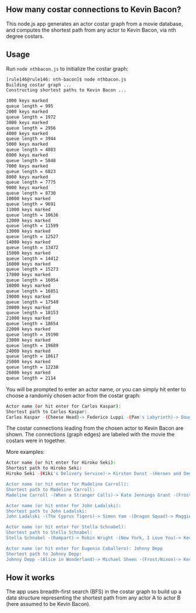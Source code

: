 ## How many costar connections to Kevin Bacon?

This node.js app generates an actor costar graph from
a movie database, and computes the shortest path from
any actor to Kevin Bacon, via nth degree costars.

## Usage

Run `node nthbacon.js` to initialize the costar graph:

```bash
[rule146@rule146: nth-bacon]$ node nthbacon.js
Building costar graph ...
Constructing shortest paths to Kevin Bacon ...

1000 keys marked
queue length = 995
2000 keys marked
queue length = 1972
3000 keys marked
queue length = 2956
4000 keys marked
queue length = 3944
5000 keys marked
queue length = 4883
6000 keys marked
queue length = 5848
7000 keys marked
queue length = 6823
8000 keys marked
queue length = 7775
9000 keys marked
queue length = 8730
10000 keys marked
queue length = 9691
11000 keys marked
queue length = 10636
12000 keys marked
queue length = 11599
13000 keys marked
queue length = 12527
14000 keys marked
queue length = 13472
15000 keys marked
queue length = 14412
16000 keys marked
queue length = 15273
17000 keys marked
queue length = 16054
18000 keys marked
queue length = 16851
19000 keys marked
queue length = 17549
20000 keys marked
queue length = 18153
21000 keys marked
queue length = 18654
22000 keys marked
queue length = 19190
23000 keys marked
queue length = 19689
24000 keys marked
queue length = 18617
25000 keys marked
queue length = 12238
26000 keys marked
queue length = 2114
```

You will be prompted to enter an actor name, or you can simply hit enter to choose a randomly chosen actor
from the costar graph:

```bash
Actor name (or hit enter for Carlos Kaspar):
Shortest path to Carlos Kaspar:
Carlos Kaspar -(Cheese Head)-> Federico Luppi -(Pan's Labyrinth)-> Doug Jones -(Quantum Quest: A Cassini Space Odyssey)-> Hayden Christensen -(New York, I Love You)-> Kevin Bacon
```

The costar connections leading from the chosen actor to Kevin Bacon are shown.
The connections (graph edges) are labeled with the movie the costars were in together.

More examples:

```bash
Actor name (or hit enter for Hiroko Seki):
Shortest path to Hiroko Seki:
Hiroko Seki -(Kiki's Delivery Service)-> Kirsten Dunst -(Heroes and Demons)-> Michael Sheen -(Frost/Nixon)-> Kevin Bacon

Actor name (or hit enter for Madeline Carroll):
Shortest path to Madeline Carroll:
Madeline Carroll -(When a Stranger Calls)-> Kate Jennings Grant -(Frost/Nixon)-> Kevin Bacon

Actor name (or hit enter for John Ladalski):
Shortest path to John Ladalski:
John Ladalski -(The Cyprus Tigers)-> Simon Yam -(Dragon Squad)-> Maggie Q -(New York, I Love You)-> Kevin Bacon

Actor name (or hit enter for Stella Schnabel):
Shortest path to Stella Schnabel:
Stella Schnabel -(Rampart)-> Robin Wright -(New York, I Love You)-> Kevin Bacon

Actor name (or hit enter for Eugenio Caballero): Johnny Depp
Shortest path to Johnny Depp:
Johnny Depp -(Alice in Wonderland)-> Michael Sheen -(Frost/Nixon)-> Kevin Bacon
```

## How it works

The app uses breadth-first search (BFS) in the costar graph to build up
a data structure representing the shortest path from any actor A to actor B
(here assumed to be Kevin Bacon).
